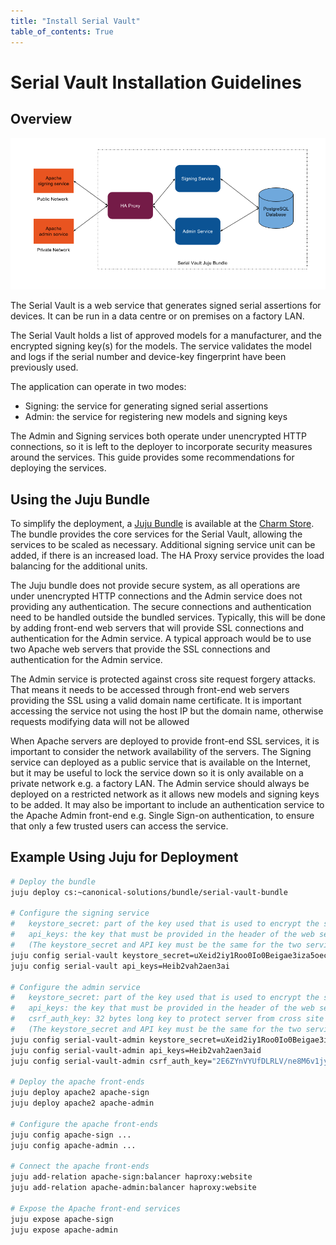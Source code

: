 ```yaml
---
title: "Install Serial Vault"
table_of_contents: True
---
```


# Serial Vault Installation Guidelines

## Overview

![Serial Vault Deployment Diagram](assets/SerialVault.png)

The Serial Vault is a web service that generates signed serial assertions for devices. 
It can be run in a data centre or on premises on a factory LAN.

The Serial Vault holds a list of approved models for a manufacturer, and the encrypted 
signing key(s) for the models. The service validates the model and logs if the serial 
number and device-key fingerprint have been previously used.

The application can operate in two modes:

 * Signing: the service for generating signed serial assertions
 * Admin: the service for registering new models and signing keys

The Admin and Signing services both operate under unencrypted HTTP connections, so it is 
left to the deployer to incorporate security measures around the services.
This guide provides some recommendations for deploying the services.

## Using the Juju Bundle

To simplify the deployment, a [Juju Bundle](https://jujucharms.com/u/jamesj/serial-vault-bundle/) 
is available at the [Charm Store](https://jujucharms.com/).
The bundle provides the core services for the Serial Vault, allowing the services to be scaled 
as necessary. Additional signing service unit can be added, if there is an increased load.
The HA Proxy service provides the load balancing for the additional units.

The Juju bundle does not provide secure system, as all operations are under unencrypted HTTP 
connections and the Admin service does not providing any authentication.
The secure connections and authentication need to be handled outside the bundled services. Typically, 
this will be done by adding front-end web servers that will provide SSL connections
and authentication for the Admin service. A typical approach would be to use two Apache web servers 
that provide the SSL connections and authentication for the Admin service. 

The Admin service is protected against cross site request forgery attacks. That means it needs to be 
accessed through front-end web servers providing the SSL using a valid domain name certificate. It is 
important accessing the service not using the host IP but the domain name, otherwise requests modifying 
data will not be allowed

When Apache servers are deployed to provide front-end SSL services, it is important to consider 
the network availability of the servers. The Signing service can
deployed as a public service that is available on the Internet, but it may be useful to lock 
the service down so it is only available on a private network e.g. a factory LAN.
The Admin service should always be deployed on a restricted network as it allows new models 
and signing keys to be added. It may also be important to include an authentication service
to the Apache Admin front-end e.g. Single Sign-on authentication, to ensure that only a few 
trusted users can access the service.

## Example Using Juju for Deployment

```bash
# Deploy the bundle
juju deploy cs:~canonical-solutions/bundle/serial-vault-bundle

# Configure the signing service
#   keystore_secret: part of the key used that is used to encrypt the stored data
#   api_keys: the key that must be provided in the header of the web service requests
#   (The keystore_secret and API key must be the same for the two services)
juju config serial-vault keystore_secret=uXeid2iy1Roo0Io0Beigae3iza5oechu
juju config serial-vault api_keys=Heib2vah2aen3ai

# Configure the admin service
#   keystore_secret: part of the key used that is used to encrypt the stored data
#   api_keys: the key that must be provided in the header of the web service requests
#	csrf_auth_key: 32 bytes long key to protect server from cross site request forgery attacks
#   (The keystore_secret and API key must be the same for the two services)
juju config serial-vault-admin keystore_secret=uXeid2iy1Roo0Io0Beigae3iza5oechu
juju config serial-vault-admin api_keys=Heib2vah2aen3aid
juju config serial-vault-admin csrf_auth_key="2E6ZYnVYUfDLRLV/ne8M6v1jyB/376BL9ORnN3Kgb04uSFalr2ygReVsOt0PaGEIRuID10TePBje5xdjIOEjQQ=="

# Deploy the apache front-ends
juju deploy apache2 apache-sign
juju deploy apache2 apache-admin

# Configure the apache front-ends
juju config apache-sign ...
juju config apache-admin ...

# Connect the apache front-ends
juju add-relation apache-sign:balancer haproxy:website
juju add-relation apache-admin:balancer haproxy:website

# Expose the Apache front-end services
juju expose apache-sign
juju expose apache-admin
```
